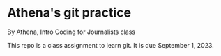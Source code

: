 # Athena's git practice

By Athena, Intro Coding for Journalists class

This repo is a class assignment to learn git. It is due September 1, 2023.

